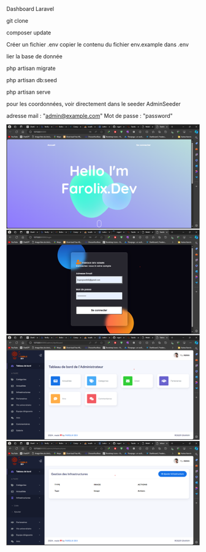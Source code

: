 Dashboard Laravel

git clone

composer update

Créer un fichier .env
copier le contenu du fichier env.example dans .env

lier la base de donnée

php artisan migrate

php artisan db:seed

php artisan serve

pour les coordonnées, voir directement dans le seeder AdminSeeder

adresse mail : "admin@example.com"
Mot de passe : "password"

![alt text](image.png)
![alt text](image-1.png)
![alt text](image-2.png)
![alt text](image-3.png)